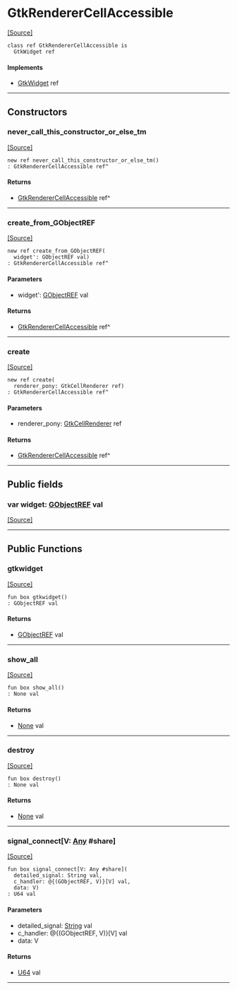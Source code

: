 # GtkRendererCellAccessible
<span class="source-link">[[Source]](src/gtk3/GtkRendererCellAccessible.md#L6)</span>
```pony
class ref GtkRendererCellAccessible is
  GtkWidget ref
```

#### Implements

* [GtkWidget](gtk3-GtkWidget.md) ref

---

## Constructors

### never_call_this_constructor_or_else_tm
<span class="source-link">[[Source]](src/gtk3/GtkRendererCellAccessible.md#L10)</span>


```pony
new ref never_call_this_constructor_or_else_tm()
: GtkRendererCellAccessible ref^
```

#### Returns

* [GtkRendererCellAccessible](gtk3-GtkRendererCellAccessible.md) ref^

---

### create_from_GObjectREF
<span class="source-link">[[Source]](src/gtk3/GtkRendererCellAccessible.md#L13)</span>


```pony
new ref create_from_GObjectREF(
  widget': GObjectREF val)
: GtkRendererCellAccessible ref^
```
#### Parameters

*   widget': [GObjectREF](gtk3-..-gobject-GObjectREF.md) val

#### Returns

* [GtkRendererCellAccessible](gtk3-GtkRendererCellAccessible.md) ref^

---

### create
<span class="source-link">[[Source]](src/gtk3/GtkRendererCellAccessible.md#L17)</span>


```pony
new ref create(
  renderer_pony: GtkCellRenderer ref)
: GtkRendererCellAccessible ref^
```
#### Parameters

*   renderer_pony: [GtkCellRenderer](gtk3-GtkCellRenderer.md) ref

#### Returns

* [GtkRendererCellAccessible](gtk3-GtkRendererCellAccessible.md) ref^

---

## Public fields

### var widget: [GObjectREF](gtk3-..-gobject-GObjectREF.md) val
<span class="source-link">[[Source]](src/gtk3/GtkRendererCellAccessible.md#L7)</span>



---

## Public Functions

### gtkwidget
<span class="source-link">[[Source]](src/gtk3/GtkRendererCellAccessible.md#L9)</span>


```pony
fun box gtkwidget()
: GObjectREF val
```

#### Returns

* [GObjectREF](gtk3-..-gobject-GObjectREF.md) val

---

### show_all
<span class="source-link">[[Source]](src/gtk3/GtkWidget.md#L4)</span>


```pony
fun box show_all()
: None val
```

#### Returns

* [None](builtin-None.md) val

---

### destroy
<span class="source-link">[[Source]](src/gtk3/GtkWidget.md#L10)</span>


```pony
fun box destroy()
: None val
```

#### Returns

* [None](builtin-None.md) val

---

### signal_connect\[V: [Any](builtin-Any.md) #share\]
<span class="source-link">[[Source]](src/gtk3/GtkWidget.md#L13)</span>


```pony
fun box signal_connect[V: Any #share](
  detailed_signal: String val,
  c_handler: @{(GObjectREF, V)}[V] val,
  data: V)
: U64 val
```
#### Parameters

*   detailed_signal: [String](builtin-String.md) val
*   c_handler: @{(GObjectREF, V)}[V] val
*   data: V

#### Returns

* [U64](builtin-U64.md) val

---

